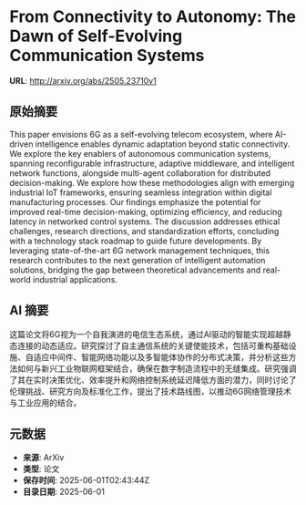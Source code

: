 # From Connectivity to Autonomy: The Dawn of Self-Evolving Communication Systems

**URL**: http://arxiv.org/abs/2505.23710v1

## 原始摘要

This paper envisions 6G as a self-evolving telecom ecosystem, where AI-driven
intelligence enables dynamic adaptation beyond static connectivity. We explore
the key enablers of autonomous communication systems, spanning reconfigurable
infrastructure, adaptive middleware, and intelligent network functions,
alongside multi-agent collaboration for distributed decision-making. We explore
how these methodologies align with emerging industrial IoT frameworks, ensuring
seamless integration within digital manufacturing processes. Our findings
emphasize the potential for improved real-time decision-making, optimizing
efficiency, and reducing latency in networked control systems. The discussion
addresses ethical challenges, research directions, and standardization efforts,
concluding with a technology stack roadmap to guide future developments. By
leveraging state-of-the-art 6G network management techniques, this research
contributes to the next generation of intelligent automation solutions,
bridging the gap between theoretical advancements and real-world industrial
applications.


## AI 摘要

这篇论文将6G视为一个自我演进的电信生态系统，通过AI驱动的智能实现超越静态连接的动态适应。研究探讨了自主通信系统的关键使能技术，包括可重构基础设施、自适应中间件、智能网络功能以及多智能体协作的分布式决策，并分析这些方法如何与新兴工业物联网框架结合，确保在数字制造流程中的无缝集成。研究强调了其在实时决策优化、效率提升和网络控制系统延迟降低方面的潜力，同时讨论了伦理挑战、研究方向及标准化工作，提出了技术路线图，以推动6G网络管理技术与工业应用的结合。

## 元数据

- **来源**: ArXiv
- **类型**: 论文
- **保存时间**: 2025-06-01T02:43:44Z
- **目录日期**: 2025-06-01
